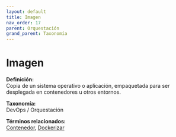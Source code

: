 ```yaml
---
layout: default
title: Imagen
nav_order: 17
parent: Orquestación
grand_parent: Taxonomía
---
```


# Imagen

**Definición:**  
Copia de un sistema operativo o aplicación, empaquetada para ser desplegada en contenedores u otros entornos.

**Taxonomía:**  
DevOps / Orquestación

**Términos relacionados:**  
[Contenedor](https://maleniski.github.io/diccionario-angl-tec-mx/docs/taxonomia/devops-/-orquestación/contenedor.html), [Dockerizar](https://maleniski.github.io/diccionario-angl-tec-mx/docs/taxonomia/devops-/-orquestación/dockerizar.html)
